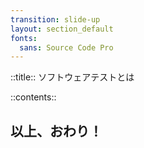 ```yaml
---
transition: slide-up
layout: section_default
fonts:
  sans: Source Code Pro
---
```


::title::
ソフトウェアテストとは

::contents::

<h2 class="text-sectionTitle mt-40 leading-relaxed w-fit mx-auto">
以上、おわり！
</h2>
